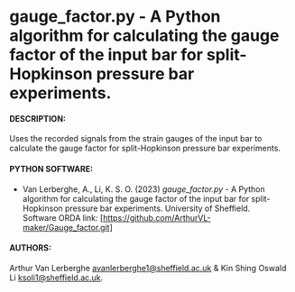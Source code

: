 # gauge_factor.py - A Python algorithm for calculating the gauge factor of the input bar for split-Hopkinson pressure bar experiments.

#### DESCRIPTION: 
Uses the recorded signals from the strain gauges of the input bar to calculate the gauge factor for split-Hopkinson pressure bar experiments.

#### PYTHON SOFTWARE:
- Van Lerberghe, A., Li, K. S. O. (2023) *gauge_factor.py* - A Python algorithm for calculating the gauge factor of the input bar for split-Hopkinson pressure bar experiments. University of Sheffield.\
Software ORDA link: [https://github.com/ArthurVL-maker/Gauge_factor.git]

#### AUTHORS:
Arthur Van Lerberghe <avanlerberghe1@sheffield.ac.uk> & Kin Shing Oswald Li <ksoli1@sheffield.ac.uk>.
